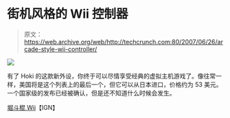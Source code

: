 # 街机风格的 Wii 控制器

> 原文：<https://web.archive.org/web/http://techcrunch.com:80/2007/06/26/arcade-style-wii-controller/>

![](img/ac2ad29e80c1742da2c3526185ca31c6.png)

有了 Hoki 的这款新外设，你终于可以尽情享受经典的虚拟主机游戏了。像往常一样，美国将是这个列表上的最后一个，但它可以从日本进口，价格约为 53 美元。一个国家级的发布已经被确认，但是还不知道什么时候会发生。

[堀斗棍 Wii](https://web.archive.org/web/20140810164500/http://gear.ign.com/articles/799/799492p1.html)【IGN】